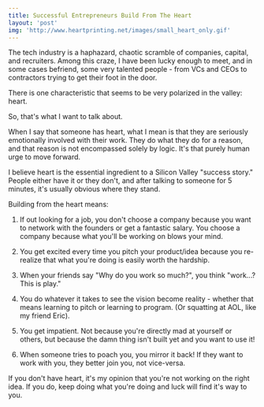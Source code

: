 ```yaml
---
title: Successful Entrepreneurs Build From The Heart
layout: 'post'
img: 'http://www.heartprinting.net/images/small_heart_only.gif'
---
```


The tech industry is a haphazard, chaotic scramble of companies, capital, and recruiters. Among this craze, I have been lucky enough to meet, and in some cases befriend, some very talented people - from VCs and CEOs to contractors trying to get their foot in the door.

There is one characteristic that seems to be very polarized in the valley: heart.

So, that's what I want to talk about.

When I say that someone has heart, what I mean is that they are seriously emotionally involved with their work. They do what they do for a reason, and that reason is not encompassed solely by logic. It's that purely human urge to move forward.

I believe heart is the essential ingredient to a Silicon Valley "success story." People either have it or they don't, and after talking to someone for 5 minutes, it's usually obvious where they stand.

Building from the heart means:

1. If out looking for a job, you don't choose a company because you want to network with the founders or get a fantastic salary. You choose a company because what you'll be working on blows your mind.

2. You get excited every time you pitch your product/idea because you re-realize that what you're doing is easily worth the hardship.

3. When your friends say "Why do you work so much?", you think "work...? This is play."

4. You do whatever it takes to see the vision become reality - whether that means learning to pitch or learning to program. (Or squatting at AOL, like my friend Eric).

5. You get impatient. Not because you're directly mad at yourself or others, but because the damn thing isn't built yet and you want to use it!

6. When someone tries to poach you, you mirror it back! If they want to work with you, they better join you, not vice-versa.

If you don't have heart, it's my opinion that you're not working on the right idea. If you do, keep doing what you're doing and luck will find it's way to you.
